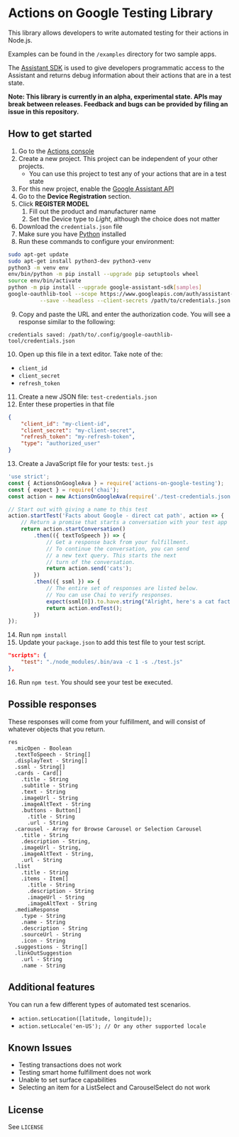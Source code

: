 # Actions on Google Testing Library
This library allows developers to write automated testing for their actions in Node.js.

Examples can be found in the `/examples` directory for two sample apps.

The [Assistant SDK](https://developers.google.com/assistant/sdk) is used to give developers
programmatic access to the Assistant and returns debug information about their actions that
are in a test state.

**Note: This library is currently in an alpha, experimental state. APIs may break between releases. Feedback and bugs can be provided by filing an issue in this repository.**

## How to get started

1. Go to the [Actions console](http://console.actions.google.com)
1. Create a new project. This project can be independent of your other projects.
    * You can use this project to test any of your actions that are in a test state
1. For this new project, enable the [Google Assistant API](https://console.developers.google.com/apis/api/embeddedassistant.googleapis.com/overview)
1. Go to the **Device Registration** section.
1. Click **REGISTER MODEL**
    1. Fill out the product and manufacturer name
    1. Set the Device type to *Light*, although the choice does not matter
1. Download the `credentials.json` file
1. Make sure you have [Python](http://python.org) installed
1. Run these commands to configure your environment:

```bash
sudo apt-get update
sudo apt-get install python3-dev python3-venv
python3 -m venv env
env/bin/python -m pip install --upgrade pip setuptools wheel
source env/bin/activate
python -m pip install --upgrade google-assistant-sdk[samples]
google-oauthlib-tool --scope https://www.googleapis.com/auth/assistant-sdk-prototype \
          --save --headless --client-secrets /path/to/credentials.json
```

9. Copy and paste the URL and enter the authorization code. You will see a response
similar to the following:

`credentials saved: /path/to/.config/google-oauthlib-tool/credentials.json`

10. Open up this file in a text editor. Take note of the:

* `client_id`
* `client_secret`
* `refresh_token`

11. Create a new JSON file: `test-credentials.json`
12. Enter these properties in that file

```json
{
    "client_id": "my-client-id",
    "client_secret": "my-client-secret",
    "refresh_token": "my-refresh-token",
    "type": "authorized_user"
}
```

13. Create a JavaScript file for your tests: `test.js`

```javascript
'use strict';
const { ActionsOnGoogleAva } = require('actions-on-google-testing');
const { expect } = require('chai');
const action = new ActionsOnGoogleAva(require('./test-credentials.json'));

// Start out with giving a name to this test
action.startTest('Facts about Google - direct cat path', action => {
    // Return a promise that starts a conversation with your test app
    return action.startConversation()
        .then(({ textToSpeech }) => {
            // Get a response back from your fulfillment.
            // To continue the conversation, you can send
            // a new text query. This starts the next
            // turn of the conversation.
            return action.send('cats');
        })
        .then(({ ssml }) => {
            // The entire set of responses are listed below.
            // You can use Chai to verify responses.
            expect(ssml[0]).to.have.string("Alright, here's a cat fact.")
            return action.endTest();
        })
});
```

14. Run `npm install`
15. Update your `package.json` to add this test file to your test script.

```JSON
"scripts": {
    "test": "./node_modules/.bin/ava -c 1 -s ./test.js"
},
```
16. Run `npm test`. You should see your test be executed.

## Possible responses

These responses will come from your fulfillment, and will consist of whatever
objects that you return.

```
res
  .micOpen - Boolean
  .textToSpeech - String[]
  .displayText - String[]
  .ssml - String[]
  .cards - Card[]
    .title - String
    .subtitle - String
    .text - String
    .imageUrl - String
    .imageAltText - String
    .buttons - Button[]
      .title - String
      .url - String
  .carousel - Array for Browse Carousel or Selection Carousel
    .title - String
    .description - String,
    .imageUrl - String,
    .imageAltText - String,
    .url - String
  .list
    .title - String
    .items - Item[]
      .title - String
      .description - String
      .imageUrl - String
      .imageAltText - String
  .mediaResponse
    .type - String
    .name - String
    .description - String
    .sourceUrl - String
    .icon - String
  .suggestions - String[]
  .linkOutSuggestion
    .url - String
    .name - String
```

## Additional features

You can run a few different types of automated test scenarios.

* `action.setLocation([latitude, longitude]);`
* `action.setLocale('en-US'); // Or any other supported locale`

## Known Issues

* Testing transactions does not work
* Testing smart home fulfillment does not work
* Unable to set surface capabilities
* Selecting an item for a ListSelect and CarouselSelect do not work

## License
See `LICENSE`